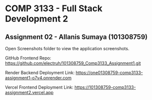 # COMP 3133 - Full Stack Development 2
## Assignment 02 - Allanis Sumaya (101308759)

Open Screenshots folder to view the application screenshots.

GitHub Frontend Repo:
https://github.com/electruh/101308759_Comp3133_Assignment1.git

Render Backend Deployment Link:
https://one01308759-comp3133-assignment1-o7v4.onrender.com

Vercel Frontend Deployment Link:
https://101308759-comp3133-assignment2.vercel.app
